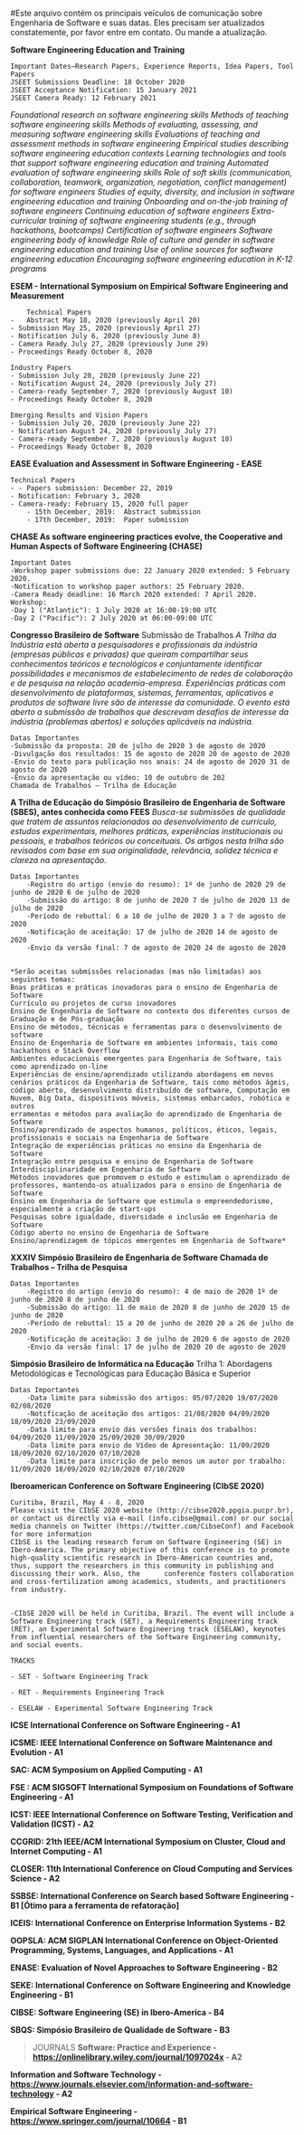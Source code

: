 #Este arquivo contém os principais veículos de comunicação sobre Engenharia de Software e suas datas. Eles precisam ser atualizados constatemente, por favor entre em contato. Ou mande a atualização. 

**Software Engineering Education and Training**
		
	Important Dates—Research Papers, Experience Reports, Idea Papers, Tool Papers
	JSEET Submissions Deadline: 18 October 2020
	JSEET Acceptance Notification: 15 January 2021
	JSEET Camera Ready: 12 February 2021

*Foundational research on software engineering skills Methods of teaching software engineering skills Methods of evaluating, assessing, and measuring software engineering skills Evaluations of teaching and assessment methods in software engineering 	Empirical studies describing software engineering education contexts Learning technologies and tools that support software engineering education and training Automated evaluation of software engineering skills Role of soft skills (communication, collaboration, teamwork, organization, negotiation, conflict management) for software engineers Studies of equity, diversity, and inclusion in software engineering education and training Onboarding and on-the-job training of software engineers 	Continuing education of software engineers 	Extra-curricular training of software engineering students (e.g., through hackathons, bootcamps) Certification of software engineers Software engineering body of knowledge Role of culture and gender in software engineering education and training Use of online sources for software engineering education 	Encouraging software engineering education in K-12 programs* 


	
**ESEM - International Symposium on Empirical Software Engineering and Measurement**
	
		Technical Papers
	- 	Abstract May 18, 2020 (previously April 20)
	- Submission May 25, 2020 (previously April 27)
	- Notification July 6, 2020 (previously June 8)
	- Camera Ready July 27, 2020 (previously June 29)
	- Proceedings Ready October 8, 2020 

	Industry Papers
	- Submission July 20, 2020 (previously June 22)
	- Notification August 24, 2020 (previously July 27)
	- Camera-ready September 7, 2020 (previously August 10)
	- Proceedings Ready October 8, 2020 

	Emerging Results and Vision Papers
	- Submission July 20, 2020 (previously June 22)
	- Notification August 24, 2020 (previously July 27)
	- Camera-ready September 7, 2020 (previously August 10)
	- Proceedings Ready October 8, 2020 

**EASE Evaluation and Assessment in Software Engineering - EASE**


	Technical Papers
	- - Papers submission: December 22, 2019
	- Notification: February 3, 2020
	- Camera-ready: February 15, 2020 full paper
		- 15th December, 2019:  Abstract submission
		- 17th December, 2019:  Paper submission

**CHASE As software engineering practices evolve, the Cooperative and Human Aspects of Software Engineering (CHASE)**

	Important Dates
	-Workshop paper submissions due: 22 January 2020 extended: 5 February 2020.
	-Notification to workshop paper authors: 25 February 2020.
	-Camera Ready deadline: 16 March 2020 extended: 7 April 2020.
	Workshop:
	-Day 1 ("Atlantic"): 1 July 2020 at 16:00-19:00 UTC
	-Day 2 ("Pacific"): 2 July 2020 at 06:00-09:00 UTC

**Congresso Brasileiro de Software**
	Submissão de Trabalhos
	*A Trilha da Indústria está aberta a pesquisadores e profissionais da indústria (empresas públicas e privadas) que queiram compartilhar seus conhecimentos teóricos e tecnológicos e conjuntamente identificar possibilidades e mecanismos de estabelecimento de redes de colaboração e de pesquisa na relação 	academia-empresa. Experiências práticas com desenvolvimento de plataformas, sistemas, ferramentas, aplicativos e produtos de software livre são de interesse da comunidade. O evento está aberto a submissão de trabalhos que descrevam desafios de interesse da indústria (problemas abertos) e soluções aplicáveis 	na indústria.*

	
	Datas Importantes
	-Submissão da proposta: 20 de julho de 2020 3 de agosto de 2020
	-Divulgação dos resultados: 15 de agosto de 2020 20 de agosto de 2020
	-Envio do texto para publicação nos anais: 24 de agosto de 2020 31 de agosto de 2020
	-Envio da apresentação ou vídeo: 10 de outubro de 202
	Chamada de Trabalhos – Trilha de Educação

**A Trilha de Educação do Simpósio Brasileiro de Engenharia de Software (SBES), antes conhecida como FEES**
*Busca-se submissões de qualidade que tratem de assuntos relacionados ao desenvolvimento de currículo, estudos experimentais, melhores práticas, experiências institucionais ou pessoais, e trabalhos teóricos ou conceituais. Os artigos nesta trilha são revisados com base em sua originalidade, relevância, solidez técnica e clareza na apresentação.*

	Datas Importantes
		-Registro do artigo (envio do resumo): 1º de junho de 2020 29 de junho de 2020 6 de julho de 2020
		-Submissão do artigo: 8 de junho de 2020 7 de julho de 2020 13 de julho de 2020
		-Período de rebuttal: 6 a 10 de julho de 2020 3 a 7 de agosto de 2020
		-Notificação de aceitação: 17 de julho de 2020 14 de agosto de 2020
		-Envio da versão final: 7 de agosto de 2020 24 de agosto de 2020


	*Serão aceitas submissões relacionadas (mas não limitadas) aos seguintes temas:
	Boas práticas e práticas inovadoras para o ensino de Engenharia de Software
	Currículo ou projetos de curso inovadores
	Ensino de Engenharia de Software no contexto dos diferentes cursos de Graduação e de Pós-graduação
	Ensino de métodos, técnicas e ferramentas para o desenvolvimento de software
	Ensino de Engenharia de Software em ambientes informais, tais como hackathons e Stack Overflow
	Ambientes educacionais emergentes para Engenharia de Software, tais como aprendizado on-line
	Experiências de ensino/aprendizado utilizando abordagens em novos cenários práticos da Engenharia de Software, tais como métodos ágeis, código aberto, desenvolvimento distribuído de software, Computação em Nuvem, Big Data, dispositivos móveis, sistemas embarcados, robótica e outros
	erramentas e métodos para avaliação do aprendizado de Engenharia de Software
	Ensino/aprendizado de aspectos humanos, políticos, éticos, legais, profissionais e sociais na Engenharia de Software
	Integração de experiências práticas no ensino da Engenharia de Software
	Integração entre pesquisa e ensino de Engenharia de Software
	Interdisciplinaridade em Engenharia de Software
	Métodos inovadores que promovem o estudo e estimulam o aprendizado de professores, mantendo-os atualizados para o ensino de Engenharia de Software
	Ensino em Engenharia de Software que estimula o empreendedorismo, especialmente a criação de start-ups
	Pesquisas sobre igualdade, diversidade e inclusão em Engenharia de Software
	Código aberto no ensino de Engenharia de Software
	Ensino/aprendizagem de tópicos emergentes em Engenharia de Software*
**XXXIV Simpósio Brasileiro de Engenharia de Software
	Chamada de Trabalhos – Trilha de Pesquisa**

	Datas Importantes
		-Registro do artigo (envio do resumo): 4 de maio de 2020 1º de junho de 2020 8 de junho de 2020
		-Submissão do artigo: 11 de maio de 2020 8 de junho de 2020 15 de junho de 2020
		-Período de rebuttal: 15 a 20 de junho de 2020 20 a 26 de julho de 2020
		-Notificação de aceitação: 3 de julho de 2020 6 de agosto de 2020
		-Envio da versão final: 17 de julho de 2020 20 de agosto de 2020

**Simpósio Brasileiro de Informática na Educação**
Trilha 1: Abordagens Metodológicas e Tecnológicas para Educação Básica e Superior

	Datas Importantes
		-Data limite para submissão dos artigos: 05/07/2020 19/07/2020 02/08/2020
		-Notificação de aceitação dos artigos: 21/08/2020 04/09/2020 18/09/2020 23/09/2020
		-Data limite para envio das versões finais dos trabalhos: 04/09/2020 11/09/2020 25/09/2020 30/09/2020
		-Data limite para envio do Vídeo de Apresentação: 11/09/2020 18/09/2020 02/10/2020 07/10/2020
		-Data limite para inscrição de pelo menos um autor por trabalho: 11/09/2020 18/09/2020 02/10/2020 07/10/2020

**Iberoamerican Conference on Software Engineering (CIbSE 2020)**

	Curitiba, Brazil, May 4 - 8, 2020
	Please visit the CIbSE 2020 website (http://cibse2020.ppgia.pucpr.br), or contact us directly via e-mail (info.cibse@gmail.com) or our social media channels on Twitter (https://twitter.com/CibseConf) and Facebook for more information
	CIbSE is the leading research forum on Software Engineering (SE) in Ibero-America. The primary objective of this conference is to promote high-quality scientific research in Ibero-American countries and, thus, support the researchers in this community in publishing and discussing their work. Also, the 		conference fosters collaboration and cross-fertilization among academics, students, and practitioners from industry.


	-CIbSE 2020 will be held in Curitiba, Brazil. The event will include a Software Engineering track (SET), a Requirements Engineering track (RET), an Experimental Software Engineering track (ESELAW), keynotes from influential researchers of the Software Engineering community, and social events.

	TRACKS

	- SET - Software Engineering Track

	- RET - Requirements Engineering Track

	- ESELAW - Experimental Software Engineering Track



**ICSE International Conference on Software Engineering - A1**

**ICSME: IEEE International Conference on Software Maintenance and Evolution - A1**

**SAC: ACM Symposium on Applied Computing - A1**

**FSE : ACM SIGSOFT International Symposium on Foundations of Software Engineering - A1**

**ICST: IEEE International Conference on Software Testing, Verification and Validation (ICST) - A2**

**CCGRID: 21th IEEE/ACM International Symposium on Cluster, Cloud and Internet Computing - A1**

**CLOSER: 11th International Conference on Cloud Computing and Services Science - A2**

**SSBSE: International Conference on Search based Software Engineering - B1 [Ótimo para a ferramenta de refatoração]**

**ICEIS: International Conference on Enterprise Information Systems - B2**

**OOPSLA: ACM SIGPLAN International Conference on Object-Oriented Programming, Systems, Languages, and Applications - A1**


**ENASE: Evaluation of Novel Approaches to Software Engineering - B2**


**SEKE: International Conference on Software Engineering and Knowledge Engineering - B1**

**CIBSE: Software Engineering (SE) in Ibero-America - B4**

**SBQS: Simpósio Brasileiro de Qualidade de Software - B3**

> JOURNALS
**Software: Practice and Experience - https://onlinelibrary.wiley.com/journal/1097024x - A2**

**Information and Software Technology - https://www.journals.elsevier.com/information-and-software-technology - A2**

**Empirical Software Engineering - https://www.springer.com/journal/10664 - B1**

